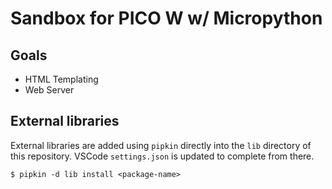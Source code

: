 # Sandbox for PICO W w/ Micropython

## Goals

- HTML Templating
- Web Server

## External libraries

External libraries are added using `pipkin` directly into the `lib` directory of this repository.
VSCode `settings.json` is updated to complete from there.

```text
$ pipkin -d lib install <package-name>
```
